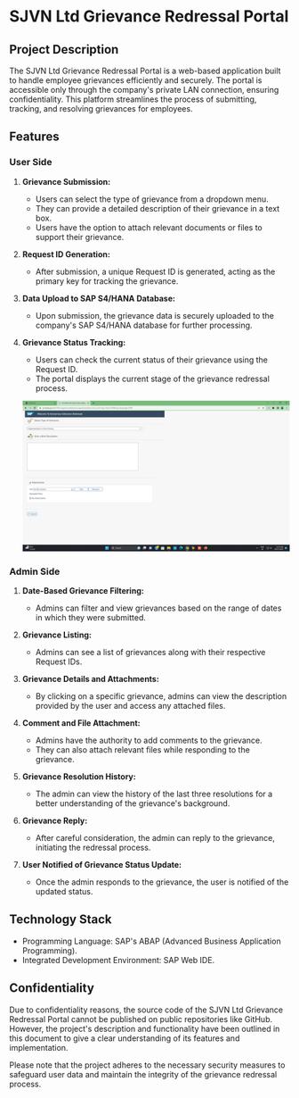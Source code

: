 # SJVN Ltd Grievance Redressal Portal

## Project Description

The SJVN Ltd Grievance Redressal Portal is a web-based application built to handle employee grievances efficiently and securely. The portal is accessible only through the company's private LAN connection, ensuring confidentiality. This platform streamlines the process of submitting, tracking, and resolving grievances for employees.

## Features

### User Side

1. **Grievance Submission:**
   - Users can select the type of grievance from a dropdown menu.
   - They can provide a detailed description of their grievance in a text box.
   - Users have the option to attach relevant documents or files to support their grievance.

2. **Request ID Generation:**
   - After submission, a unique Request ID is generated, acting as the primary key for tracking the grievance.

3. **Data Upload to SAP S4/HANA Database:**
   - Upon submission, the grievance data is securely uploaded to the company's SAP S4/HANA database for further processing.

4. **Grievance Status Tracking:**
   - Users can check the current status of their grievance using the Request ID.
   - The portal displays the current stage of the grievance redressal process.
  
   ![User side](https://github.com/karanthakur13/Grievance-Redressal/blob/main/User.png)

### Admin Side

1. **Date-Based Grievance Filtering:**
   - Admins can filter and view grievances based on the range of dates in which they were submitted.

2. **Grievance Listing:**
   - Admins can see a list of grievances along with their respective Request IDs.

3. **Grievance Details and Attachments:**
   - By clicking on a specific grievance, admins can view the description provided by the user and access any attached files.

4. **Comment and File Attachment:**
   - Admins have the authority to add comments to the grievance.
   - They can also attach relevant files while responding to the grievance.

5. **Grievance Resolution History:**
   - The admin can view the history of the last three resolutions for a better understanding of the grievance's background.

6. **Grievance Reply:**
   - After careful consideration, the admin can reply to the grievance, initiating the redressal process.

7. **User Notified of Grievance Status Update:**
   - Once the admin responds to the grievance, the user is notified of the updated status.

## Technology Stack

- Programming Language: SAP's ABAP (Advanced Business Application Programming).
- Integrated Development Environment: SAP Web IDE.

## Confidentiality

Due to confidentiality reasons, the source code of the SJVN Ltd Grievance Redressal Portal cannot be published on public repositories like GitHub. However, the project's description and functionality have been outlined in this document to give a clear understanding of its features and implementation.

Please note that the project adheres to the necessary security measures to safeguard user data and maintain the integrity of the grievance redressal process.


